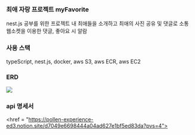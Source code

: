 ### 최애 자랑 프로젝트 myFavorite
nest.js 공부를 위한 프로젝트 
내 최애들을 소개하고 최애의 사진 공유 및 댓글로 소통
웹소켓을 이용한 댓글, 좋아요 시 알람


### 사용 스택
typeScript, nest.js, docker, aws S3, aws ECR, aws EC2

### ERD
<img src ="https://github.com/user-attachments/assets/4821439a-a36f-4765-92b9-bce230c4637c">

### api 명세서
<href = "https://pollen-experience-ed3.notion.site/d7049e6698444a04ad627e1bf5ed83da?pvs=4">